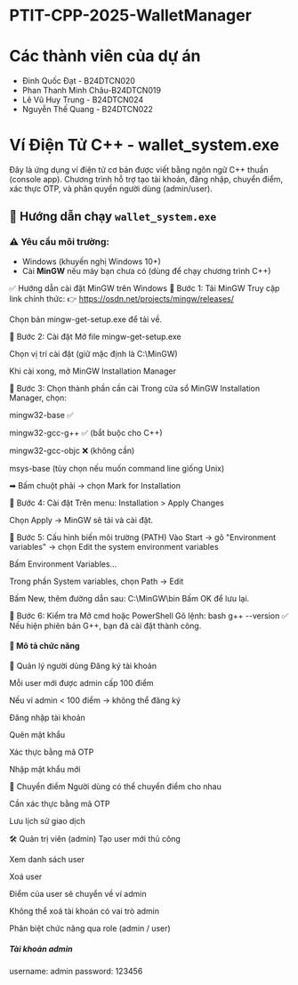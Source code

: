# PTIT-CPP-2025-WalletManager
# Các thành viên của dự án
- Đinh Quốc Đạt - B24DTCN020
- Phan Thanh Minh Châu-B24DTCN019
- Lê Vũ Huy Trung - B24DTCN024
- Nguyễn Thế Quang - B24DTCN022


# Ví Điện Tử C++ - wallet_system.exe

Đây là ứng dụng ví điện tử cơ bản được viết bằng ngôn ngữ C++ thuần (console app). Chương trình hỗ trợ tạo tài khoản, đăng nhập, chuyển điểm, xác thực OTP, và phân quyền người dùng (admin/user).

## 🔧 Hướng dẫn chạy `wallet_system.exe`

### ⚠️ Yêu cầu môi trường:
- Windows (khuyến nghị Windows 10+)
- Cài **MinGW** nếu máy bạn chưa có (dùng để chạy chương trình C++)

✅ Hướng dẫn cài đặt MinGW trên Windows
📌 Bước 1: Tải MinGW
Truy cập link chính thức:
👉 https://osdn.net/projects/mingw/releases/

Chọn bản mingw-get-setup.exe để tải về.

📌 Bước 2: Cài đặt
Mở file mingw-get-setup.exe

Chọn vị trí cài đặt (giữ mặc định là C:\MinGW)

Khi cài xong, mở MinGW Installation Manager

📌 Bước 3: Chọn thành phần cần cài
Trong cửa sổ MinGW Installation Manager, chọn:

mingw32-base ✅

mingw32-gcc-g++ ✅ (bắt buộc cho C++)

mingw32-gcc-objc ❌ (không cần)

msys-base (tùy chọn nếu muốn command line giống Unix)

➡ Bấm chuột phải → chọn Mark for Installation

📌 Bước 4: Cài đặt
Trên menu: Installation > Apply Changes

Chọn Apply → MinGW sẽ tải và cài đặt.

📌 Bước 5: Cấu hình biến môi trường (PATH)
Vào Start → gõ "Environment variables" → chọn Edit the system environment variables

Bấm Environment Variables...

Trong phần System variables, chọn Path → Edit

Bấm New, thêm đường dẫn sau:
 C:\MinGW\bin
Bấm OK để lưu lại.

📌 Bước 6: Kiểm tra
Mở cmd hoặc PowerShell
Gõ lệnh:
bash g++ --version
✅ Nếu hiện phiên bản G++, bạn đã cài đặt thành công.

#### 🧠 Mô tả chức năng
👥 Quản lý người dùng
Đăng ký tài khoản

Mỗi user mới được admin cấp 100 điểm

Nếu ví admin < 100 điểm → không thể đăng ký

Đăng nhập tài khoản

Quên mật khẩu

Xác thực bằng mã OTP

Nhập mật khẩu mới

💸 Chuyển điểm
Người dùng có thể chuyển điểm cho nhau

Cần xác thực bằng mã OTP

Lưu lịch sử giao dịch

🛠️ Quản trị viên (admin)
Tạo user mới thủ công

Xem danh sách user

Xoá user

Điểm của user sẽ chuyển về ví admin

Không thể xoá tài khoản có vai trò admin

Phân biệt chức năng qua role (admin / user)

##### Tài khoản admin
username: admin
password: 123456
